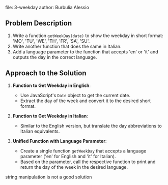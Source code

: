 file: 3-weekday
author: Burbulia Alessio

## Problem Description

1. Write a function `getWeekDay(date)` to show the weekday in short format: 'MO', 'TU', 'WE', 'TH', 'FR', 'SA', 'SU'.
2. Write another function that does the same in Italian.
3. Add a language parameter to the function that accepts 'en' or 'it' and outputs the day in the correct language.

## Approach to the Solution

1. **Function to Get Weekday in English**: 
   - Use JavaScript's `Date` object to get the current date.
   - Extract the day of the week and convert it to the desired short format.
   
2. **Function to Get Weekday in Italian**: 
   - Similar to the English version, but translate the day abbreviations to Italian equivalents.
   
3. **Unified Function with Language Parameter**: 
   - Create a single function `getWeekDay` that accepts a language parameter ('en' for English and 'it' for Italian).
   - Based on the parameter, call the respective function to print and return the day of the week in the desired language.

string manipulation is not a good solution